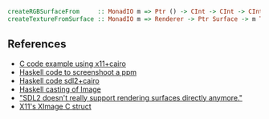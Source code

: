 ``` haskell
createRGBSurfaceFrom     :: MonadIO m => Ptr () -> CInt -> CInt -> CInt -> CInt -> Word32 -> Word32 -> Word32 -> Word32 -> m (Ptr Surface)
createTextureFromSurface :: MonadIO m => Renderer -> Ptr Surface -> m Texture
```

## References
- [C code example using x11+cairo](https://chromium.googlesource.com/chromiumos/platform/window_manager/+/a2bc12e3761d2c1d41b69c2a334af60262e7bd4c/screenshot.cc)
- [Haskell code to screenshoot a ppm](https://github.com/xmonad/X11/blob/master/examples/ScreenCapture.hs)
- [Haskell code sdl2+cairo](https://github.com/haskell-gi/haskell-gi/blob/master/cairo/examples/sdl/CairoSDL.hs)
- [Haskell casting of Image](https://github.com/ndzik/horture/blob/2e631613e97ef1fb305de061c4e04ca3c8fced4c/src/Horture/Backend/X11/X11.hs#L37)
- ["SDL2 doesn't really support rendering surfaces directly anymore."](https://gamedev.stackexchange.com/questions/136055/why-doesnt-sdl-surface-rendering-work-in-sdl2)
- [X11's XImage C struct](https://tronche.com/gui/x/xlib/graphics/images.html#XImage)
